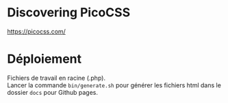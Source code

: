 # Discovering PicoCSS
https://picocss.com/

# Déploiement

Fichiers de travail en racine (.php).  
Lancer la commande `bin/generate.sh` pour générer les fichiers html dans le dossier `docs` pour Github pages.
